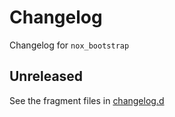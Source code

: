 <!-- markdownlint-disable MD024 -->

# Changelog

Changelog for `nox_bootstrap`

## Unreleased

See the fragment files in
[changelog.d](https://github.com/wpk-nist-gov/nox-bootstrap)

<!-- scriv-insert-here -->
